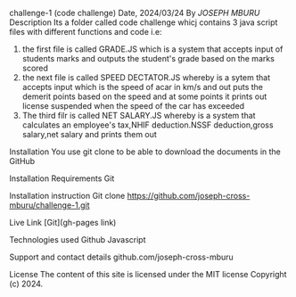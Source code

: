 challenge-1
(code challenge)
Date, 2024/03/24
By *JOSEPH MBURU*
Description
Its a folder called code challenge whicj contains 3 java script files with different functions and code i.e:
1. the first file is called GRADE.JS which is a system that accepts input of students marks and outputs the student's grade based on the marks scored
2. the next file is called SPEED DECTATOR.JS whereby is a sytem that accepts input which is the speed of acar in km/s and out puts the demerit points based on the speed and at some points it prints out license suspended when the speed of the car has exceeded
3. The third filr is called NET SALARY.JS   whereby is a system that calculates an employee's tax,NHIF deduction.NSSF deduction,gross salary,net salary  and prints them out

   

   

Installation
You use git clone to be able to download the documents in the GitHub

Installation Requirements
Git

Installation instruction
Git clone https://github.com/joseph-cross-mburu/challenge-1.git

Live Link
[Git](gh-pages link)

Technologies used
 Github Javascript

Support and contact details
github.com/joseph-cross-mburu

License
The content of this site is licensed under the MIT license Copyright (c) 2024.
